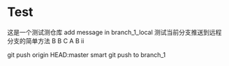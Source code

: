 # Test
这是一个测试测仓库
add message in branch_1_local
测试当前分支推送到远程分支的简单方法
B
B
C
A
B
ii

git push origin HEAD:master
smart git push to branch_1
